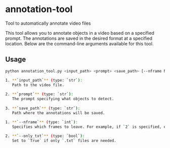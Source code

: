 # annotation-tool
Tool to automatically annotate video files 

This tool allows you to annotate objects in a video based on a specified prompt. The annotations are saved in the desired format at a specified location. Below are the command-line arguments available for this tool.

## Usage

```bash
python annotation_tool.py <input_path> <prompt> <save_path> [--nframe N] [--only_txt True]

1. **`input_path`** (type: `str`):  
   Path to the video file.
   
2. **`prompt`** (type: `str`):  
   The prompt specifying what objects to detect.
   
3. **`save_path`** (type: `str`):  
   Path where the annotations will be saved.

1. **`--nframe`** (type: `int`):  
   Specifies which frames to leave. For example, if `2` is specified, every 2nd frame will be annotated.
   
2. **`--only_txt`** (type: `bool`):  
   Set to `True` if only `.txt` files are needed.